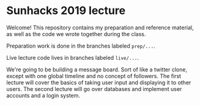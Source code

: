 # Sunhacks 2019 lecture

Welcome! This repository contains my preparation and reference material, as well as the code we wrote together during the class.

Preparation work is done in the branches labeled `prep/...`.

Live lecture code lives in branches labeled `live/...`.

We're going to be building a message board. Sort of like a twitter clone, except with one global timeline and no concept of followers. The first lecture will cover the basics of taking user input and displaying it to other users. The second lecture will go over databases and implement user accounts and a login system.
